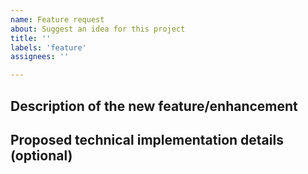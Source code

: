 ```yaml
---
name: Feature request
about: Suggest an idea for this project
title: ''
labels: 'feature'
assignees: ''

---
```


## Description of the new feature/enhancement
<!-- 
A clear and concise description of what the problem is that the new feature would solve.
Describe why and how a user would use this new functionality (if applicable).
-->

## Proposed technical implementation details (optional)
<!-- 
A clear and concise description of what you want to happen.
-->
